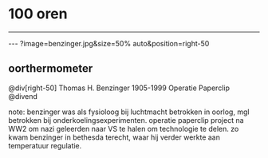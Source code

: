 # 100 oren
---
--- ?image=benzinger.jpg&size=50% auto&position=right-50
## oorthermometer
@div[right-50]
Thomas H. Benzinger 1905-1999
Operatie Paperclip
@divend

note: benzinger was als fysioloog bij luchtmacht betrokken in oorlog, mgl betrokken bij onderkoelingsexperimenten. operatie paperclip project na WW2 om nazi geleerden naar VS te halen om technologie te delen. zo kwam benzinger in bethesda terecht, waar hij verder werkte aan temperatuur regulatie.
